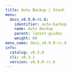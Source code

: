 ```yaml
---
title: Auto Backup | Stash
menu:
  docs_v0.9.0-rc.6:
    identifier: auto-backup
    name: Auto Backup
    parent: latest-guides
    weight: 60
menu_name: docs_v0.9.0-rc.6
info:
  catalog: v0.3.0
  cli: v0.3.1
  version: v0.9.0-rc.6
---
```


